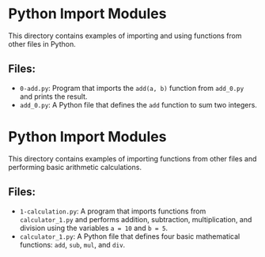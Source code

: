 # Python Import Modules

This directory contains examples of importing and using functions from other files in Python.

## Files:
- `0-add.py`: Program that imports the `add(a, b)` function from `add_0.py` and prints the result.
- `add_0.py`: A Python file that defines the `add` function to sum two integers.


# Python Import Modules

This directory contains examples of importing functions from other files and performing basic arithmetic calculations.

## Files:
- `1-calculation.py`: A program that imports functions from `calculator_1.py` and performs addition, subtraction, multiplication, and division using the variables `a = 10` and `b = 5`.
- `calculator_1.py`: A Python file that defines four basic mathematical functions: `add`, `sub`, `mul`, and `div`.
